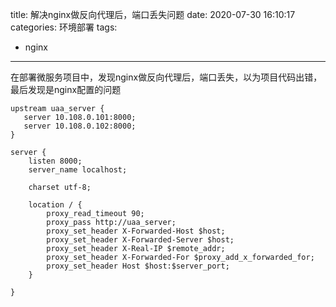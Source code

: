 title: 解决nginx做反向代理后，端口丢失问题
date: 2020-07-30 16:10:17
categories: 环境部署
tags: 
  - nginx
---
在部署微服务项目中，发现nginx做反向代理后，端口丢失，以为项目代码出错，最后发现是nginx配置的问题

<!-- more -->

```
upstream uaa_server {
   server 10.108.0.101:8000;
   server 10.108.0.102:8000;
}

server {
    listen 8000;
    server_name localhost;

    charset utf-8;
    
    location / {
        proxy_read_timeout 90;
        proxy_pass http://uaa_server;
        proxy_set_header X-Forwarded-Host $host;
        proxy_set_header X-Forwarded-Server $host;
        proxy_set_header X-Real-IP $remote_addr;
        proxy_set_header X-Forwarded-For $proxy_add_x_forwarded_for;
        proxy_set_header Host $host:$server_port;
    }

}
```

